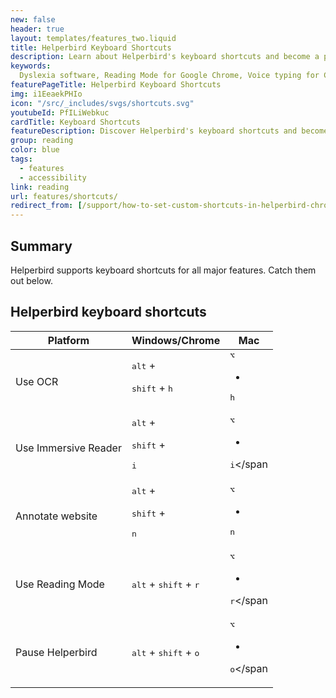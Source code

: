 ```yaml
---
new: false
header: true
layout: templates/features_two.liquid
title: Helperbird Keyboard Shortcuts
description: Learn about Helperbird's keyboard shortcuts and become a pro at using Helperbird. Discover how to navigate Helperbird with ease and enhance your accessibility experience.
keywords:
  Dyslexia software, Reading Mode for Google Chrome, Voice typing for Chrome, Text to speech for Chrome, text reader, Immersive Reader, dyslexia fonts, accessibility software, dyslexia software, Helperbird for Edge, Helperbird for Firefox, Helperbird for Chrome, Opendyslexic for Chrome, OpenDyslexic
featurePageTitle: Helperbird Keyboard Shortcuts
img: i1EeaekPHIo
icon: "/src/_includes/svgs/shortcuts.svg"
youtubeId: PfILiWebkuc
cardTitle: Keyboard Shortcuts
featureDescription: Discover Helperbird's keyboard shortcuts and become a pro at navigating the extension. Enhance your accessibility experience with quick and efficient shortcuts.
group: reading
color: blue
tags:
  - features
  - accessibility
link: reading
url: features/shortcuts/
redirect_from: [/support/how-to-set-custom-shortcuts-in-helperbird-chrome-firefox-edge/]
---
```



##  Summary

Helperbird supports keyboard shortcuts for all major features. Catch them out below. 
    

## Helperbird keyboard shortcuts

<table class="min-w-full divide-y divide-gray-200 flex-1">
<thead>
<tr>
<th
scope="col"
class="px-6 py-3 text-left text-xs font-medium text-base-content uppercase tracking-wider"
>
Platform
</th>
<th
scope="col"
class="px-6 py-3 text-left text-xs font-medium text-base-content uppercase tracking-wider"
>
Windows/Chrome
</th>
<th
scope="col"
class="px-6 py-3 text-left text-xs font-medium text-base-content uppercase tracking-wider"
>
Mac
</th>
</tr>
</thead>
<tbody class="divide-y divide-gray-200">
<tr>
<td class="px-6 py-4 whitespace-nowrap">
<div class="leading-relaxed font-sans  text-sm text-base-content">Use OCR</div>
</td>
<td class="px-6 py-4 whitespace-nowrap">
<div class="leading-relaxed font-sans  text-sm text-base-content">
<kbd class="kbd">alt</kbd> +

<kbd class="kbd">shift</kbd>
+
<kbd class="kbd">h</kbd>
</div>
</td>

<td class="px-6 py-4 whitespace-nowrap">
<span class="leading-relaxed font-sans  text-sm text-base-content">
<kbd class="kbd">⌥</kbd>

+
<kbd class="kbd">h</kbd>
</span>
</td>
</tr>

<tr>
<td class="px-6 py-4 whitespace-nowrap">
<div class="leading-relaxed font-sans  text-sm text-base-content">Use Immersive Reader</div>
</td>
<td class="px-6 py-4 whitespace-nowrap">
<div class="leading-relaxed font-sans  text-sm text-base-content">
<kbd class="kbd">alt</kbd>
+

<kbd class="kbd">shift</kbd>
+

<kbd class="kbd">i</kbd>
</div>
</td>

<td class="px-6 py-4 whitespace-nowrap">
<span class="leading-relaxed font-sans  text-sm text-base-content">
<kbd class="kbd">⌥</kbd>

+

<kbd class="kbd">i</kbd></span
>
</td>
</tr>

<tr>
<td class="px-6 py-4 whitespace-nowrap">
<div class="leading-relaxed font-sans  text-sm text-base-content">Annotate website</div>
</td>
<td class="px-6 py-4 whitespace-nowrap">
<div class="leading-relaxed font-sans  text-sm text-base-content">
<kbd class="kbd">alt</kbd>
+

<kbd class="kbd">shift</kbd>
+

<kbd class="kbd">n</kbd>
</div>
</td>

<td class="px-6 py-4 whitespace-nowrap">
<span class="leading-relaxed font-sans  text-sm text-base-content">
<kbd class="kbd">⌥</kbd>

+
<kbd class="kbd">n</kbd>
</span>
</td>
</tr>

<tr>
<td class="px-6 py-4 whitespace-nowrap">
<div class="leading-relaxed font-sans  text-sm text-base-content">Use Reading Mode</div>
</td>
<td class="px-6 py-4 whitespace-nowrap">
<div class="leading-relaxed font-sans  text-sm text-base-content">
<kbd class="kbd">alt</kbd>
+
<kbd class="kbd">shift</kbd>
+
<kbd class="kbd">r</kbd>
</div>
</td>

<td class="px-6 py-4 whitespace-nowrap">
<span class="leading-relaxed font-sans  text-sm text-base-content">
<kbd class="kbd">⌥</kbd>

+
<kbd class="kbd">r</kbd></span
>
</td>
</tr>

<tr>
<td class="px-6 py-4 whitespace-nowrap">
<div class="leading-relaxed font-sans  text-sm text-base-content">Pause Helperbird</div>
</td>
<td class="px-6 py-4 whitespace-nowrap">
<div class="leading-relaxed font-sans  text-sm text-base-content">
<kbd class="kbd">alt</kbd>
+
<kbd class="kbd">shift</kbd>
+
<kbd class="kbd">o</kbd>
</div>
</td>

<td class="px-6 py-4 whitespace-nowrap">
<span class="leading-relaxed font-sans  text-sm text-base-content">
<kbd class="kbd">⌥</kbd>

+
<kbd class="kbd">o</kbd></span
>
</td>
</tr>

<!-- More items... -->
</tbody>
</table>






